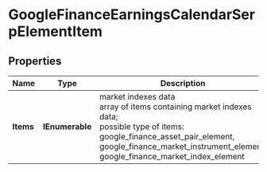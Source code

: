 # GoogleFinanceEarningsCalendarSerpElementItem


## Properties

| Name | Type | Description | Notes |
|------------ | ------------- | ------------- | -------------|
**Items** | **IEnumerable<GoogleFinanceEarningsCalendarElement>** | market indexes data<br>array of items containing market indexes data;<br>possible type of items: google_finance_asset_pair_element, google_finance_market_instrument_element, google_finance_market_index_element |[optional]|